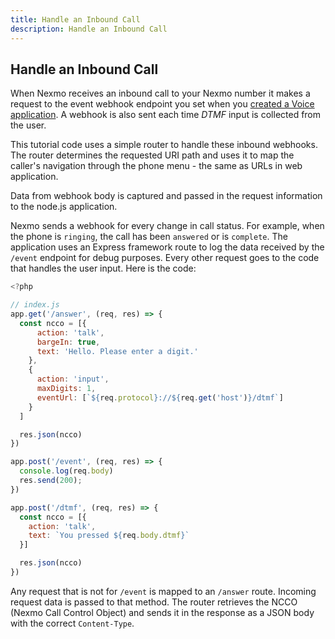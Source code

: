 ```yaml
---
title: Handle an Inbound Call
description: Handle an Inbound Call
---
```


## Handle an Inbound Call

When Nexmo receives an inbound call to your Nexmo number it makes a request to the event webhook endpoint you set when you [created a Voice application](#create-a-voice-application). A webhook is also sent each time *DTMF* input is collected from the user.

This tutorial code uses a simple router to handle these inbound webhooks. The router determines the requested URI path and uses it to map the caller's navigation through the phone menu - the same as URLs in web application.

Data from webhook body is captured and passed in the request information to the node.js application.

Nexmo sends a webhook for every change in call status. For example, when the phone is `ringing`, the call has been `answered` or is `complete`. The application uses an Express framework route to log the data received by the `/event` endpoint for debug purposes. Every other request goes to the code that handles the user input. Here is the code:

```javascript
<?php

// index.js
app.get('/answer', (req, res) => {
  const ncco = [{
      action: 'talk',
      bargeIn: true,
      text: 'Hello. Please enter a digit.'
    },
    {
      action: 'input',
      maxDigits: 1,
      eventUrl: [`${req.protocol}://${req.get('host')}/dtmf`]
    }
  ]

  res.json(ncco)
})

app.post('/event', (req, res) => {
  console.log(req.body)
  res.send(200);
})

app.post('/dtmf', (req, res) => {
  const ncco = [{
    action: 'talk',
    text: `You pressed ${req.body.dtmf}`
  }]

  res.json(ncco)
})
```

Any request that is not for `/event` is mapped to an `/answer` route. Incoming request data is passed to that method. The router retrieves the NCCO (Nexmo Call Control Object) and sends it in the response as a JSON body with the correct `Content-Type`.




